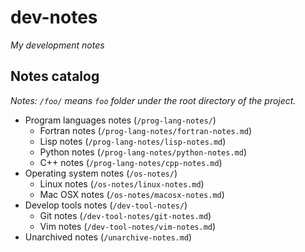 # dev-notes

_My development notes_

## Notes catalog
_Notes: `/foo/` means `foo` folder under the root directory of the project._

- Program languages notes (`/prog-lang-notes/`)
  - Fortran notes (`/prog-lang-notes/fortran-notes.md`)
  - Lisp notes (`/prog-lang-notes/lisp-notes.md`)
  - Python notes (`/prog-lang-notes/python-notes.md`)
  - C++ notes (`/prog-lang-notes/cpp-notes.md`)
- Operating system notes (`/os-notes/`)
  - Linux notes (`/os-notes/linux-notes.md`)
  - Mac OSX notes (`/os-notes/macosx-notes.md`)
- Develop tools notes (`/dev-tool-notes/`)
  - Git notes (`/dev-tool-notes/git-notes.md`)
  - Vim notes (`/dev-tool-notes/vim-notes.md`)
- Unarchived notes (`/unarchive-notes.md`)
